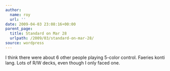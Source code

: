 ```yaml
---
author:
  name: roy
  url: ''
date: 2009-04-03 23:08:16+00:00
parent_page:
  title: Standard on Mar 28
  urlpath: /2009/03/standard-on-mar-28/
source: wordpress
---
```


I think there were about 6 other people playing 5-color control. Faeries konti lang. Lots of R/W decks, even though I only faced one.